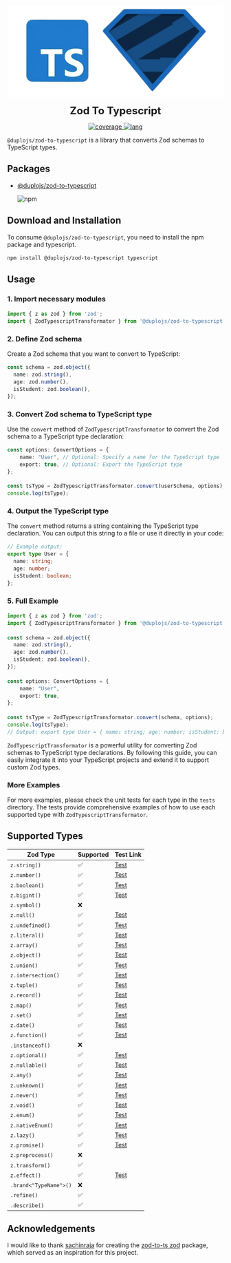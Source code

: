 <a name="top"></a>

<p align="center">
  <img src="./docs/assets/logo.png" alt="logo" />
</p>
<p align="center">
  <span style="font-size: 24px; font-weight: bold;">Zod To Typescript</span>
</p>
<p align="center">
  <a href='#'>
    <img src='https://img.shields.io/badge/types-TypeScript-blue?logo=typescript&style=plastic' alt='coverage' />
  </a>
  <a href="#">
      <img src="https://img.shields.io/badge/coverage-98%25-green?style=plastic" alt="lang">
    </a>
</p>

`@duplojs/zod-to-typescript` is a library that converts Zod schemas to TypeScript types.

## Packages

- [@duplojs/zod-to-typescript](https://www.npmjs.com/package/@duplojs/zod-to-typescript)

	<img src="https://img.shields.io/badge/npm-v0.0.1-red?style=plastic&logo=npm" alt="npm">

## Download and Installation

To consume `@duplojs/zod-to-typescript`, you need to install the npm package and typescript.
```bash
npm install @duplojs/zod-to-typescript typescript
```

## Usage

### 1. Import necessary modules

```ts
import { z as zod } from 'zod';
import { ZodTypescriptTransformator } from '@duplojs/zod-to-typescript';
```

### 2. Define Zod schema

Create a Zod schema that you want to convert to TypeScript:
```ts
const schema = zod.object({
  name: zod.string(),
  age: zod.number(),
  isStudent: zod.boolean(),
});
```

### 3. Convert Zod schema to TypeScript type

Use the `convert` method of `ZodTypescriptTransformator` to convert the Zod schema to a TypeScript type declaration:
```ts
const options: ConvertOptions = {
    name: "User", // Optional: Specify a name for the TypeScript type
    export: true, // Optional: Export the TypeScript type
};

const tsType = ZodTypescriptTransformator.convert(userSchema, options);
console.log(tsType);
```

### 4. Output the TypeScript type

The `convert` method returns a string containing the TypeScript type declaration. You can output this string to a file or use it directly in your code:
```ts
// Example output:
export type User = {
  name: string;
  age: number;
  isStudent: boolean;
};
```

### 5. Full Example

```ts
import { z as zod } from 'zod';
import { ZodTypescriptTransformator } from '@duplojs/zod-to-typescript';

const schema = zod.object({
  name: zod.string(),
  age: zod.number(),
  isStudent: zod.boolean(),
});

const options: ConvertOptions = {
	name: "User",
	export: true,
};

const tsType = ZodTypescriptTransformator.convert(schema, options);
console.log(tsType);
// Output: export type User = { name: string; age: number; isStudent: boolean; };
```

`ZodTypescriptTransformator` is a powerful utility for converting Zod schemas to TypeScript type declarations. By following this guide, you can easily integrate it into your TypeScript projects and extend it to support custom Zod types.

### More Examples

For more examples, please check the unit tests for each type in the `tests` directory. The tests provide comprehensive examples of how to use each supported type with `ZodTypescriptTransformator`.

## Supported Types

| Zod Type          | Supported | Test Link                                  |
|-------------------|-----------|--------------------------------------------|
| `z.string()`      | ✅         | [Test](./scripts/typescriptTransformators/string.test.ts) |
| `z.number()`      | ✅         | [Test](./scripts/typescriptTransformators/number.test.ts) |
| `z.boolean()`     | ✅         | [Test](./scripts/typescriptTransformators/boolean.test.ts) |
| `z.bigint()`      | ✅         | [Test](./scripts/typescriptTransformators/bigint.test.ts) |
| `z.symbol()`      | ❌         | |
| `z.null()`        | ✅         | [Test](./scripts/typescriptTransformators/null.test.ts) |
| `z.undefined()`   | ✅         | [Test](./scripts/typescriptTransformators/undefined.test.ts) |
| `z.literal()`     | ✅         | [Test](./scripts/typescriptTransformators/literal.test.ts) |
| `z.array()`       | ✅         | [Test](./scripts/typescriptTransformators/array.test.ts) |
| `z.object()`      | ✅         | [Test](./scripts/typescriptTransformators/object.test.ts) |
| `z.union()`       | ✅         | [Test](./scripts/typescriptTransformators/union.test.ts) |
| `z.intersection()`| ✅         | [Test](./scripts/typescriptTransformators/intersection.test.ts) |
| `z.tuple()`       | ✅         | [Test](./scripts/typescriptTransformators/tuple.test.ts) |
| `z.record()`      | ✅         | [Test](./scripts/typescriptTransformators/record.test.ts) |
| `z.map()`         | ✅         | [Test](./scripts/typescriptTransformators/map.test.ts) |
| `z.set()`         | ✅         | [Test](./scripts/typescriptTransformators/set.test.ts) |
| `z.date()`        | ✅         | [Test](./scripts/typescriptTransformators/date.test.ts) |
| `z.function()`    | ✅         | [Test](./scripts/typescriptTransformators/function.test.ts) |
| `.instanceof()`  | ❌         | |
| `z.optional()`    | ✅         | [Test](./scripts/typescriptTransformators/optional.test.ts) |
| `z.nullable()`    | ✅         | [Test](./scripts/typescriptTransformators/nullable.test.ts) |
| `z.any()`         | ✅         | [Test](./scripts/typescriptTransformators/any.test.ts) |
| `z.unknown()`     | ✅         | [Test](./scripts/typescriptTransformators/unknown.test.ts) |
| `z.never()`       | ✅         | [Test](./scripts/typescriptTransformators/never.test.ts) |
| `z.void()`        | ✅         | [Test](./scripts/typescriptTransformators/void.test.ts) |
| `z.enum()`        | ✅         | [Test](./scripts/typescriptTransformators/enum.test.ts) |
| `z.nativeEnum()`  | ✅         | [Test](./scripts/typescriptTransformators/nativeEnum.test.ts) |
| `z.lazy()`        | ✅         | [Test](./scripts/typescriptTransformators/lazy.test.ts) |
| `z.promise()`     | ✅         | [Test](./scripts/typescriptTransformators/promise.test.ts) |
| `z.preprocess()`  | ❌         | |
| `z.transform()`   | ✅         | |
| `z.effect()`      | ✅         | [Test](./scripts/typescriptTransformators/effect.test.ts) |
| `.brand<"TypeName">()` | ❌    | |
| `.refine()`       | ✅         | |
| `.describe()`     | ✅         | |


## Acknowledgements

I would like to thank [sachinraja](https://github.com/sachinraja) for creating the [zod-to-ts zod](https://github.com/sachinraja/zod-to-ts) package, which served as an inspiration for this project.

